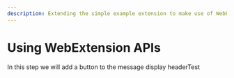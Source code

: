 ```yaml
---
description: Extending the simple example extension to make use of WebExtension APIs.
---
```


# Using WebExtension APIs

In this step we will add a button to the message display headerTest
